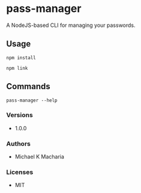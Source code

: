 # pass-manager

A NodeJS-based CLI for managing your passwords.

## Usage

```
npm install

npm link
```

## Commands

```
pass-manager --help
```

### Versions

- 1.0.0

### Authors

- Michael K Macharia

### Licenses

- MIT
